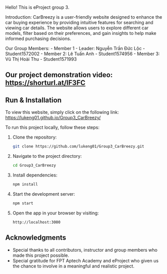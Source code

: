 Hello! This is eProject group 3.

Introduction: CarBreezy is a user-friendly website designed to enhance the car buying experience by providing intuitive features for searching and viewing car details. The website allows users to explore different car models, filter based on their preferences, and gain insights to help make informed purchasing decisions.

Our Group Members:
	- Member 1 - Leader: Nguyễn Trần Đức Lộc - Student1572002
	- Member 2: Lê Tuấn Anh - Student1574956
	- Member 3: Vũ Thị Hoài Thu - Student1571993

## Our project demonstration video: https://shorturl.at/lF3FC

## Run & Installation
To view this website, simply click on the following link: https://lukeng01.github.io/Group3_CarBreezy/ 

To run this project locally, follow these steps:

1. Clone the repository:
   ```bash
   git clone https://github.com/lukeng01/Group3_CarBreezy.git
   ```

2. Navigate to the project directory:
   ```bash
   cd Group3_CarBreezy
   ```

3. Install dependencies:
   ```bash
   npm install
   ```

4. Start the development server:
   ```bash
   npm start
   ```

5. Open the app in your browser by visiting:
   ```
   http://localhost:3000
   ```

## Acknowledgments

- Special thanks to all contributors, instructor and group members who made this project possible.
- Special gratitude for FPT Aptech Academy and eProject who given us the chance to involve in a meaningful and realistic project.
